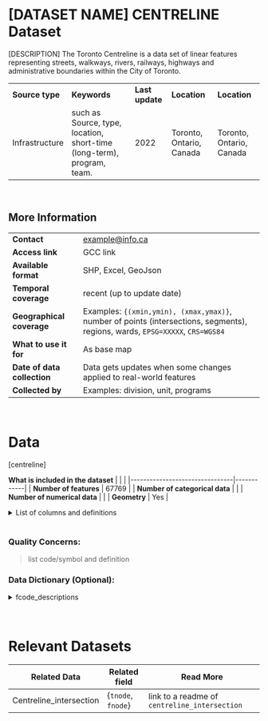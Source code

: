 # [DATASET NAME] CENTRELINE Dataset
[DESCRIPTION] The Toronto Centreline is a data set of linear features representing streets, walkways, rivers, railways, highways and administrative boundaries within the City of Toronto.

<table class="tg">

  <tr>
    <td class="tg-fymr"><span style="font-weight:bold">Source type</span></td>
    <td class="tg-fymr"><span style="font-weight:bold">Keywords</span></td>
    <td class="tg-fymr"><span style="font-weight:bold">Last update</span></td>
    <td class="tg-fymr"><span style="font-weight:bold">Location</span></td>
    <td class="tg-0pky"><span style="font-weight:bold">Location</span></td>
  </tr>
  <tr>
    <td class="tg-0pky">Infrastructure</td>
    <td class="tg-0pky">such as Source, type, location, short-time (long-term), program, team.</td>
    <td class="tg-0pky">2022</td>
    <td class="tg-0pky">Toronto, Ontario, Canada</td>
    <td class="tg-0pky">Toronto, Ontario, Canada</td>
  </tr>
</tbody>
</table>


<BR>

## More Information
 
||                 |
|----------------------------|---------------|
| **Contact**                      | example@info.ca |
| **Access link**                        | GCC link                |
| **Available format**            |SHP, Excel, GeoJson                |
| **Temporal coverage**           |recent (up to update date)                 |
| **Geographical coverage**       |Examples: `{(xmin,ymin), (xmax,ymax)}`, number of points (intersections, segments), regions, wards, `EPSG=XXXXX`, `CRS=WGS84`               |
| **What to use it for**          |As base map                 |
| **Date of data collection**     | Data gets updates when some changes applied to real-world features                |
| **Collected by**                | Examples: division, unit, programs                |


<BR>



# Data 
 [centreline]

**What is included in the dataset**
|                                |            |
|--------------------------------|------------|
| **Number of features**         |     67769  |
| **Number of categorical data** |           |
| **Number of numerical data**   |          |
| **Geometry**                   |     Yes    |

<details>
  <summary>List of columns and definitions</summary>
  
  | column name | type                       | Example           | details                  |
|-------------|----------------------------|-------------------|--------------------------|
| gid         | integer  (Not Null)        | 63974             |                          |
| geo_id      | numeric (10)               | 30079678          | a unified id             |
| lfn_id      | numeric(10)                | 19155             | line feature name id     |
| lf_name     | character varying(110)     | Waterfront Trl    |                          |
| address_l   | character varying(20)      | NULL              |                          |
| address_r   | character varying(20)      | NULL              |                          |
| oe_flag_l   | character varying(2)       | N                 |                          |
| oe_flag_r   | character varying(2)       | N                 |                          |
| lonuml      | integer                    | 0                 |                          |
| hinuml      | integer                    | 0                 |                          |
| lonumr      | integer                    | 0                 |                          |
| hinumr      | integer                    | 0                 |                          |
| fnode       | numeric (10)               | 30079676          | from-node                |
| tnode       | numeric (10)               | 30079656          | to-node                  |
| fcode       | integer                    | 204001            | feature code             |
| fcode_desc  | character varying(100)     | Trail             | feature code description |
| juris_code  | character varying(20)      | CITY OF TORONTO   |                          |
| objectid    | numeric                    | 189008            |                          |
| geom        | geometry (MultilineString) | 0105000020E6100.. |`WGS84`                      |
</details>

<BR>

### **Quality Concerns:**
> list code/symbol and definition

### **Data Dictionary (Optional):**
<details>
  <summary>fcode_descriptions</summary>
</details>
<BR>
<BR>

# Relevant Datasets

| Related Data            | Related field      | Read More                                         |
|-------------------------|--------------------|-----------------------------------------------|
| Centreline_intersection | {`tnode`, `fnode`} | link to a readme of `centreline_intersection` |
